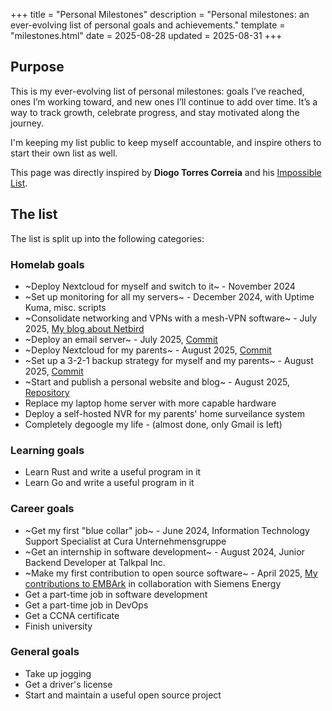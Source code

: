 +++
title = "Personal Milestones"
description = "Personal milestones: an ever-evolving list of personal goals and achievements."
template = "milestones.html"
date = 2025-08-28
updated = 2025-08-31
+++

## Purpose

This is my ever-evolving list of personal milestones: goals I’ve reached, ones I’m working toward, and new ones I’ll continue to add over time. It’s a way to track growth, celebrate progress, and stay motivated along the journey.

I'm keeping my list public to keep myself accountable, and inspire others to start their own list as well.

This page was directly inspired by **Diogo Torres Correia** and his [Impossible List](https://diogotc.com/impossiblelist/).

## The list

The list is split up into the following categories:

### Homelab goals
* ~Deploy Nextcloud for myself and switch to it~ - November 2024
* ~Set up monitoring for all my servers~ - December 2024, with Uptime Kuma, misc. scripts
* ~Consolidate networking and VPNs with a mesh-VPN software~ - July 2025, [My blog about Netbird](https://lukadeka.com/blog/how-to-cope-with-losing-a-public-ip-address-as-a-homelabber/)
* ~Deploy an email server~ - July 2025, [Commit](https://github.com/LukaDeka/NixOS/commit/ee4608a58742313152c98fd289a11a021f9bb835)
* ~Deploy Nextcloud for my parents~ - August 2025, [Commit](https://github.com/LukaDeka/NixOS/commit/e193a2eabb75fef2083b84c2c1b188ee4a3d7b99)
* ~Set up a 3-2-1 backup strategy for myself and my parents~ - August 2025, [Commit](https://github.com/LukaDeka/NixOS/commit/6ed0ca638795adc6f8edac6a234bbd37b676c50f)
* ~Start and publish a personal website and blog~ - August 2025, [Repository](https://github.com/LukaDeka/Personal-Website)
* Replace my laptop home server with more capable hardware
* Deploy a self-hosted NVR for my parents' home surveilance system
* Completely degoogle my life - (almost done, only Gmail is left)

### Learning goals
* Learn Rust and write a useful program in it
* Learn Go and write a useful program in it

### Career goals
* ~Get my first "blue collar" job~ - June 2024, Information Technology Support Specialist at Cura Unternehmensgruppe
* ~Get an internship in software development~ - August 2024, Junior Backend Developer at Talkpal Inc.
* ~Make my first contribution to open source software~ - April 2025, [My contributions to EMBArk](https://github.com/e-m-b-a/embark/commits/main/?author=LukaDeka&before=3534eaa39d7497263f8a3dd15b0abef14dcf19e0+35) in collaboration with Siemens Energy
* Get a part-time job in software development
* Get a part-time job in DevOps
* Get a CCNA certificate
* Finish university

### General goals
* Take up jogging
* Get a driver's license
* Start and maintain a useful open source project

